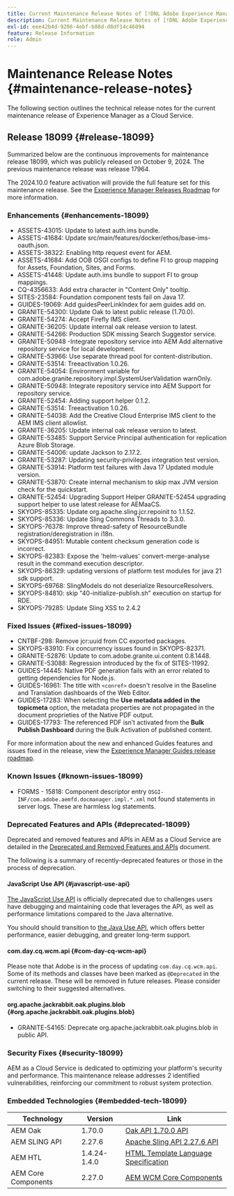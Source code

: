 ```yaml
---
title: Current Maintenance Release Notes of [!DNL Adobe Experience Manager] as a Cloud Service.
description: Current Maintenance Release Notes of [!DNL Adobe Experience Manager] as a Cloud Service.
exl-id: eee42b4d-9206-4ebf-b88d-d8df14c46094
feature: Release Information
role: Admin
---
```


# Maintenance Release Notes {#maintenance-release-notes}

The following section outlines the technical release notes for the current maintenance release of Experience Manager as a Cloud Service.

## Release 18099 {#release-18099}

Summarized below are the continuous improvements for maintenance release 18099, which was publicly released on October 9, 2024. The previous maintenance release was release 17964.

The 2024.10.0 feature activation will provide the full feature set for this maintenance release. See the [Experience Manager Releases Roadmap](https://experienceleague.adobe.com/en/docs/experience-manager-release-information/aem-release-updates/update-releases-roadmap) for more information.

### Enhancements {#enhancements-18099}

* ASSETS-43015: Update to latest auth.ims bundle.
* ASSETS-41684: Update src/main/features/docker/ethos/base-ims-oauth.json.
* ASSETS-38322: Enabling http request event for AEM.
* ASSETS-41684: Add OOB OSGI configs to define FI to group mapping for Assets, Foundation, Sites, and Forms.
* ASSETS-41448: Update auth.ims bundle to support FI to group mappings.
* CQ-4356633: Add extra character in "Content Only" tooltip.
* SITES-23584: Foundation component tests fail on Java 17.
* GUIDES-19069: Add guidesPeerLinkIndex for aem guides add on.
* GRANITE-54300: Update Oak to latest public release (1.70.0).
* GRANITE-54274: Accept Firefly IMS client.
* GRANITE-36205: Update internal oak release version to latest.
* GRANITE-54266: Production SDK missing Search Suggestor service.
* GRANITE-50948 -Integrate repository service into AEM Add alternative repository service for local development.
* GRANITE-53966: Use separate thread pool for content-distribution.
* GRANITE-53514: Treeactivation 1.0.26.
* GRANITE-54054: Environment variable for com.adobe.granite.repository.impl.SystemUserValidation warnOnly.
* GRANITE-50948: Integrate repository service into AEM Support for repository service.
* GRANITE-52454: Adding support helper 0.1.2.
* GRANITE-53514: Treeactivation 1.0.26.
* GRANITE-54038: Add the Creative Cloud Enterprise IMS client to the AEM IMS client allowlist.
* GRANITE-36205: Update internal oak release version to latest.
* GRANITE-53485: Support Service Principal authentication for replication Azure Blob Storage.
* GRANITE-54006: update Jackson to 2.17.2.
* GRANITE-53287: Updating security-privileges integration test version.
* GRANITE-53914: Platform test failures with Java 17 Updated module version.
* GRANITE-53870: Create internal mechanism to skip max JVM version check for the quickstart.
* GRANITE-52454: Upgrading Support Helper GRANITE-52454 upgrading support helper to use latest release for AEMaaCS.
* SKYOPS-85335: Update org.apache.sling.jcr.repoinit to 1.1.52.
* SKYOPS-85336: Update Sling Commons Threads to 3.3.0.
* SKYOPS-76378: Improve thread-safety of ResourceBundle registration/deregistration in i18n.
* SKYOPS-84951: Mutable content checksum generation code is incorrect.
* SKYOPS-82383: Expose the 'helm-values' convert-merge-analyse result in the command execution descriptor.
* SKYOPS-86329: updating versions of platform test modules for java 21 sdk support.
* SKYOPS-69768: SlingModels do not deserialize ResourceResolvers.
* SKYOPS-84810: skip "40-initialize-publish.sh" execution on startup for RDE.
* SKYOPS-79285: Update Sling XSS to 2.4.2

### Fixed Issues {#fixed-issues-18099}

* CNTBF-298: Remove jcr:uuid from CC exported packages.
* SKYOPS-83910: Fix concurrency issues found in SKYOPS-82371. 
* GRANITE-52876: Update to com.adobe.granite.ui.content 0.8.1448.
* GRANITE-53088: Regression introduced by the fix of SITES-11992.
* GUIDES-14445: Native PDF generation fails with an error related to getting dependencies for Node.js.
* GUIDES-16961: The title with `<conref>` doesn't resolve in the Baseline and Translation dashboards of the Web Editor.
* GUIDES-17283: When selecting the **Use metadata added in the topicmeta** option, the metadata properties are not propagated in the document proprieties of the Native PDF output.
* GUIDES-17793: The referenced PDF isn’t activated from the **Bulk Publish Dashboard** during the Bulk Activation of published content.
  
For more information about the new and enhanced Guides features and issues fixed in the release, view the [Experience Manager Guides release roadmap](https://experienceleague.adobe.com/en/docs/experience-manager-guides/using/release-info/aem-guides-releases-roadmap).

### Known Issues {#known-issues-18099}

* FORMS - 15818: Component descriptor entry `OSGI-INF/com.adobe.aemfd.docmanager.impl.*.xml` not found statements in server logs. These are harmless log statements.

### Deprecated Features and APIs {#deprecated-18099}

Deprecated and removed features and APIs in AEM as a Cloud Service are detailed in the [Deprecated and Removed Features and APIs](/help/release-notes/deprecated-removed-features.md) document.

The following is a summary of recently-deprecated features or those in the process of deprecation.

#### JavaScript Use API {#javascript-use-api}

[The JavaScript Use API](https://github.com/adobe/htl-spec/blob/master/SPECIFICATION.md#42-javascript-use-api) is officially deprecated due to challenges users have debugging and maintaining code that leverages the API, as well as performance limitations compared to the Java alternative.

You should should transition to [the Java Use API,](https://experienceleague.adobe.com/en/docs/experience-manager-htl/content/java-use-api) which offers better performance, easier debugging, and greater long-term support.

#### com.day.cq.wcm.api {#com-day-cq-wcm-api}

Please note that Adobe is in the process of updating `com.day.cq.wcm.api`. Some of its methods and classes have been marked as `@Deprecated` in the current release. These will be removed in future releases. Please consider switching to their suggested alternatives.

#### org.apache.jackrabbit.oak.plugins.blob {#org.apache.jackrabbit.oak.plugins.blob}

* GRANITE-54165: Deprecate org.apache.jackrabbit.oak.plugins.blob in public API.

### Security Fixes {#security-18099}

AEM as a Cloud Service is dedicated to optimizing your platform's security and performance. This maintenance release addresses 2 identified vulnerabilities, reinforcing our commitment to robust system protection.

### Embedded Technologies {#embedded-tech-18099}

|Technology|Version|Link|
|---|---|---|
|AEM Oak | 1.70.0|[Oak API 1.70.0 API](https://www.javadoc.io/doc/org.apache.jackrabbit/oak-api/1.70.0/index.html)| 
|AEM SLING API | 2.27.6 |[Apache Sling API 2.27.6 API](https://www.javadoc.io/doc/org.apache.sling/org.apache.sling.api/latest/index.html)|
|AEM HTL| 1.4.24-1.4.0 |[HTML Template Language Specification](https://github.com/adobe/htl-spec)|
|AEM Core Components| 2.27.0|[AEM WCM Core Components](https://github.com/adobe/aem-core-wcm-components)|
